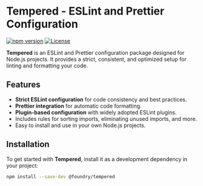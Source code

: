# Tempered - ESLint and Prettier Configuration

[![npm version](https://badge.fury.io/js/%40foundry%2Ftempered.svg)](https://badge.fury.io/js/%40foundry%2Ftempered)
[![License](https://img.shields.io/badge/license-MIT-blue.svg)](https://opensource.org/licenses/MIT)

**Tempered** is an ESLint and Prettier configuration package designed for Node.js projects. It provides a strict, consistent, and optimized setup for linting and formatting your code.

## Features

- **Strict ESLint configuration** for code consistency and best practices.
- **Prettier integration** for automatic code formatting.
- **Plugin-based configuration** with widely adopted ESLint plugins.
- Includes rules for sorting imports, eliminating unused imports, and more.
- Easy to install and use in your own Node.js projects.

## Installation

To get started with **Tempered**, install it as a development dependency in your project:

```bash
npm install --save-dev @foundry/tempered
